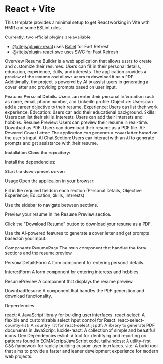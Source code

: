 # React + Vite

This template provides a minimal setup to get React working in Vite with HMR and some ESLint rules.

Currently, two official plugins are available:

- [@vitejs/plugin-react](https://github.com/vitejs/vite-plugin-react/blob/main/packages/plugin-react/README.md) uses [Babel](https://babeljs.io/) for Fast Refresh
- [@vitejs/plugin-react-swc](https://github.com/vitejs/vite-plugin-react-swc) uses [SWC](https://swc.rs/) for Fast Refresh

Overview
Resume Builder is a web application that allows users to create and customize their resumes. Users can fill in their personal details, education, experience, skills, and interests. The application provides a preview of the resume and allows users to download it as a PDF. Additionally, the project is powered by AI to assist users in generating a cover letter and providing prompts based on user input.

Features
Personal Details: Users can enter their personal information such as name, email, phone number, and LinkedIn profile.
Objective: Users can add a career objective to their resume.
Experience: Users can list their work experience.
Education: Users can add their educational background.
Skills: Users can list their skills.
Interests: Users can add their interests and hobbies.
Resume Preview: Users can preview their resume in real-time.
Download as PDF: Users can download their resume as a PDF file.
AI-Powered Cover Letter: The application can generate a cover letter based on the user's input.
AI Chat Section: Users can interact with an AI to generate prompts and get assistance with their resume.

Installation
Clone the repository:

Install the dependencies:

Start the development server:

Usage
Open the application in your browser:

Fill in the required fields in each section (Personal Details, Objective, Experience, Education, Skills, Interests).

Use the sidebar to navigate between sections.

Preview your resume in the Resume Preview section.

Click the "Download Resume" button to download your resume as a PDF.

Use the AI-powered features to generate a cover letter and get prompts based on your input.

Components
ResumePage
The main component that handles the form sections and the resume preview.

PersonalDetailsForm
A form component for entering personal details.

InterestForm
A form component for entering interests and hobbies.

ResumePreview
A component that displays the resume preview.

DownloadResume
A component that handles the PDF generation and download functionality.

Dependencies

react: A JavaScript library for building user interfaces.
react-select: A flexible and customizable select input control for React.
react-select-country-list: A country list for react-select.
jspdf: A library to generate PDF documents in JavaScript.
lucide-react: A collection of simple and beautiful icons.
Dev Dependencies
eslint: A tool for identifying and reporting on patterns found in ECMAScript/JavaScript code.
tailwindcss: A utility-first CSS framework for rapidly building custom user interfaces.
vite: A build tool that aims to provide a faster and leaner development experience for modern web projects.
